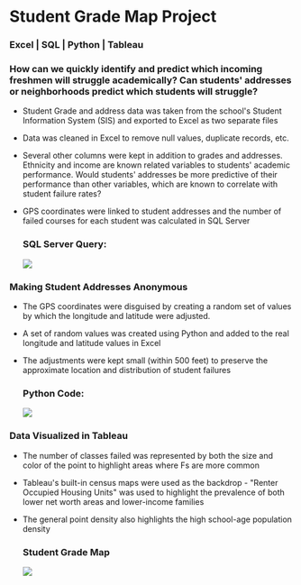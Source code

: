 # Student Grade Map Project

### Excel | SQL | Python | Tableau 

### How can we quickly identify and predict which incoming freshmen will struggle academically? Can students' addresses or neighborhoods predict which students will struggle?

 - Student Grade and address data was taken from the school's Student Information System (SIS) and exported to Excel as two separate files
 - Data was cleaned in Excel to remove null values, duplicate records, etc.
 - Several other columns were kept in addition to grades and addresses. Ethnicity and income are known related variables to students' academic performance.
       Would students' addresses be more predictive of their performance than other variables, which are known to correlate with student failure rates?
 - GPS coordinates were linked to student addresses and the number of failed courses for each student was calculated in SQL Server

   ### SQL Server Query:
   ![](byergs.github.io/images/SQL-Grade-Address-Join.jpg)

### Making Student Addresses Anonymous
- The GPS coordinates were disguised by creating a random set of values by which the longitude and latitude were adjusted.
- A set of random values was created using Python and added to the real longitude and latitude values in Excel
- The adjustments were kept small (within 500 feet) to preserve the approximate location and distribution of student failures

   ### Python Code:
   ![](images/GPS-adjustment-python.jpg)
  
### Data Visualized in Tableau
- The number of classes failed was represented by both the size and color of the point to highlight areas where Fs are more common
- Tableau's built-in census maps were used as the backdrop - "Renter Occupied Housing Units" was used to highlight the prevalence of both lower net worth areas and lower-income families
- The general point density also highlights the high school-age population density
  
    ### Student Grade Map 
    ![](images/StudentGradeMap.jpg)
